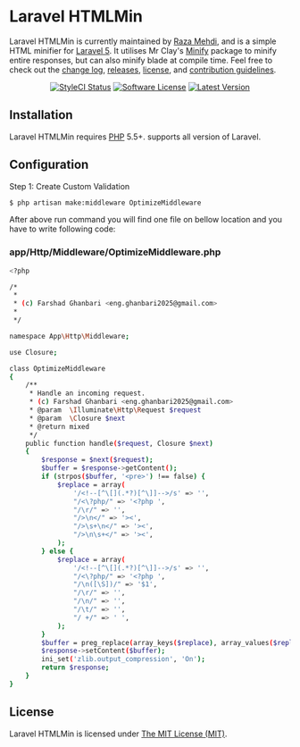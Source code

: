 Laravel HTMLMin
===============

Laravel HTMLMin is currently maintained by [Raza Mehdi](https://github.com/srmklive), and is a simple HTML minifier for [Laravel 5](http://laravel.com). It utilises Mr Clay's [Minify](https://github.com/mrclay/minify) package to minify entire responses, but can also minify blade at compile time. Feel free to check out the [change log](CHANGELOG.md), [releases](https://github.com/HTMLMin/Laravel-HTMLMin/releases), [license](LICENSE), and [contribution guidelines](CONTRIBUTING.md).

<p align="center">
<a href="https://styleci.io/repos/12090327"><img src="https://styleci.io/repos/12090327/shield" alt="StyleCI Status"></img></a>
<a href="LICENSE"><img src="https://img.shields.io/badge/license-MIT-brightgreen.svg?style=flat-square" alt="Software License"></img></a>
<a href="https://github.com/FarshadGhanbari/laravel-HTMLMin/releases"><img src="https://img.shields.io/github/release/HTMLMin/Laravel-HTMLMin.svg?style=flat-square" alt="Latest Version"></img></a>
</p>

## Installation

Laravel HTMLMin requires [PHP](https://php.net) 5.5+. supports all version of Laravel.

## Configuration

Step 1: Create Custom Validation
```bash
$ php artisan make:middleware OptimizeMiddleware
```
After above run command you will find one file on bellow location and you have to write following code:
### app/Http/Middleware/OptimizeMiddleware.php

```bash
<?php

/*
 *
 * (c) Farshad Ghanbari <eng.ghanbari2025@gmail.com>
 *
 */

namespace App\Http\Middleware;

use Closure;

class OptimizeMiddleware
{
    /**
     * Handle an incoming request.
     * (c) Farshad Ghanbari <eng.ghanbari2025@gmail.com>
     * @param  \Illuminate\Http\Request $request
     * @param  \Closure $next
     * @return mixed
     */
    public function handle($request, Closure $next)
    {
        $response = $next($request);
        $buffer = $response->getContent();
        if (strpos($buffer, '<pre>') !== false) {
            $replace = array(
                '/<!--[^\[](.*?)[^\]]-->/s' => '',
                "/<\?php/" => '<?php ',
                "/\r/" => '',
                "/>\n</" => '><',
                "/>\s+\n</" => '><',
                "/>\n\s+</" => '><',
            );
        } else {
            $replace = array(
                '/<!--[^\[](.*?)[^\]]-->/s' => '',
                "/<\?php/" => '<?php ',
                "/\n([\S])/" => '$1',
                "/\r/" => '',
                "/\n/" => '',
                "/\t/" => '',
                "/ +/" => ' ',
            );
        }
        $buffer = preg_replace(array_keys($replace), array_values($replace), $buffer);
        $response->setContent($buffer);
        ini_set('zlib.output_compression', 'On');
        return $response;
    }
}
```


## License

Laravel HTMLMin is licensed under [The MIT License (MIT)](LICENSE).
